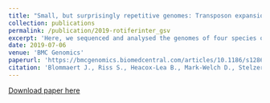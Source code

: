 ```yaml
---
title: "Small, but surprisingly repetitive genomes: Transposon expansion and not polyploidy has driven a doubling in genome size in a metazoan species complex "
collection: publications
permalink: /publication/2019-rotiferinter_gsv
excerpt: 'Here, we sequenced and analysed the genomes of four species of this complex with nuclear DNA contents spanning 110- 422 Mbp. To establish the likely mechanisms of genome size change, we analysed both sequencing read libraries and assemblies for signatures of polyploidy and repetitive element content. We also compared these genomes to that of B. calyciflorus, the closest relative with a sequenced genome (293 Mbp nuclear DNA content). Despite the very large differences in genome size, we saw no evidence of ploidy level changes across the B. plicatilis complex. However, repetitive element content explained a large portion of genome size variation (at least 54%). The species with the largest genome, B. asplanchnoidis, has a strikingly high 44% repetitive element content, while the smaller B. plicatilis genomes contain between 14% and 25% repetitive elements. According to our analyses, the B. calyciflorus genome contains 39% repetitive elements, which is substantially higher than previously reported (21%), and suggests that high repetitive element load could be widespread in monogonont rotifers.'
date: 2019-07-06
venue: 'BMC Genomics'
paperurl: 'https://bmcgenomics.biomedcentral.com/articles/10.1186/s12864-019-5859-y'
citation: 'Blommaert J., Riss S., Heacox-Lea B., Mark-Welch D., Stelzer CP. (2019). &quot;Small, but surprisingly repetitive genomes: Transposon expansion and not polyploidy has driven a doubling in genome size in a metazoan species complex .&quot; <i>BMC Genomics</i>'
---
```

[Download paper here](https://github.com/rotifergirl/rotifergirl.github.io/blob/master/files/Blommaert_etal_2019.pdf)
